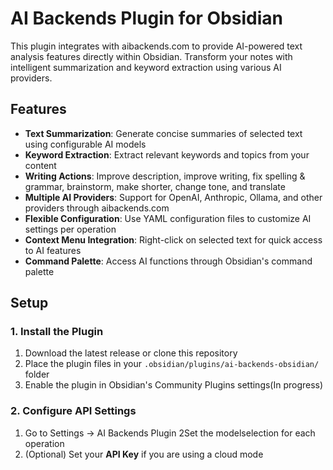 # AI Backends Plugin for Obsidian

This plugin integrates with aibackends.com to provide AI-powered text analysis features directly within Obsidian. 
Transform your notes with intelligent summarization and keyword extraction using various AI providers.

## Features

- **Text Summarization**: Generate concise summaries of selected text using configurable AI models
- **Keyword Extraction**: Extract relevant keywords and topics from your content
- **Writing Actions**: Improve description, improve writing, fix spelling & grammar, brainstorm, make shorter, change tone, and translate
- **Multiple AI Providers**: Support for OpenAI, Anthropic, Ollama, and other providers through aibackends.com
- **Flexible Configuration**: Use YAML configuration files to customize AI settings per operation
- **Context Menu Integration**: Right-click on selected text for quick access to AI features
- **Command Palette**: Access AI functions through Obsidian's command palette

## Setup

### 1. Install the Plugin

1. Download the latest release or clone this repository
2. Place the plugin files in your `.obsidian/plugins/ai-backends-obsidian/` folder
3. Enable the plugin in Obsidian's Community Plugins settings(In progress)

### 2. Configure API Settings

1. Go to Settings → AI Backends Plugin
2Set the modelselection for each operation
3. (Optional) Set your **API Key** if you are using a cloud mode
